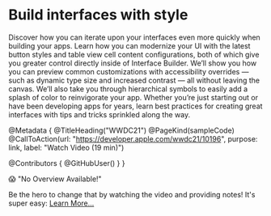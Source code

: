 # Build interfaces with style

Discover how you can iterate upon your interfaces even more quickly when building your apps. Learn how you can modernize your UI with the latest button styles and table view cell content configurations, both of which give you greater control directly inside of Interface Builder. We’ll show you how you can preview common customizations with accessibility overrides — such as dynamic type size and increased contrast — all without leaving the canvas. We’ll also take you through hierarchical symbols to easily add a splash of color to reinvigorate your app. Whether you’re just starting out or have been developing apps for years, learn best practices for creating great interfaces with tips and tricks sprinkled along the way.

@Metadata {
   @TitleHeading("WWDC21")
   @PageKind(sampleCode)
   @CallToAction(url: "https://developer.apple.com/wwdc21/10196", purpose: link, label: "Watch Video (19 min)")

   @Contributors {
      @GitHubUser(<replace this with your GitHub handle>)
   }
}

😱 "No Overview Available!"

Be the hero to change that by watching the video and providing notes! It's super easy:
 [Learn More…](https://wwdcnotes.com/documentation/wwdcnotes/contributing)
